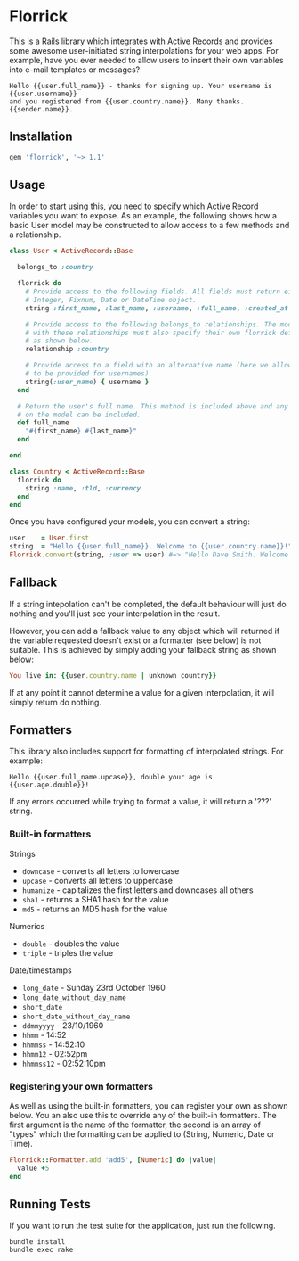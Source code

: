 # Florrick

This is a Rails library which integrates with Active Records and provides some
awesome user-initiated string interpolations for your web apps. For example, have
you ever needed to allow users to insert their own variables into e-mail templates
or messages?

```
Hello {{user.full_name}} - thanks for signing up. Your username is {{user.username}}
and you registered from {{user.country.name}}. Many thanks. {{sender.name}}.
```

## Installation

```ruby
gem 'florrick', '~> 1.1'
```

## Usage

In order to start using this, you need to specify which Active Record variables
you want to expose. As an example, the following shows how a basic User model may
be constructed to allow access to a few methods and a relationship.

```ruby
class User < ActiveRecord::Base

  belongs_to :country

  florrick do
    # Provide access to the following fields. All fields must return either a String,
    # Integer, Fixnum, Date or DateTime object.
    string :first_name, :last_name, :username, :full_name, :created_at

    # Provide access to the following belongs_to relationships. The models associated
    # with these relationships must also specify their own florrick definitions
    # as shown below.
    relationship :country

    # Provide access to a field with an alternative name (here we allow an underscore
    # to be provided for usernames).
    string(:user_name) { username }
  end

  # Return the user's full name. This method is included above and any instance methods
  # on the model can be included.
  def full_name
    "#{first_name} #{last_name}"
  end

end

class Country < ActiveRecord::Base
  florrick do
    string :name, :tld, :currency
  end
end
```

Once you have configured your models, you can convert a string:

```ruby
user    = User.first
string  = "Hello {{user.full_name}}. Welcome to {{user.country.name}}!"
Florrick.convert(string, :user => user) #=> "Hello Dave Smith. Welcome to Germany!"
```

## Fallback

If a string intepolation can't be completed, the default behaviour will just do
nothing and you'll just see your interpolation in the result.

However, you can add a fallback value to any object which will returned if the
variable requested doesn't exist or a formatter (see below) is not suitable. This
is achieved by simply adding your fallback string as shown below:

```ruby
You live in: {{user.country.name | unknown country}}
```

If at any point it cannot determine a value for a given interpolation, it will simply return do nothing.

## Formatters

This library also includes support for formatting of interpolated strings. For example:

```text
Hello {{user.full_name.upcase}}, double your age is {{user.age.double}}!
```

If any errors occurred while trying to format a value, it will return a '???' string.

### Built-in formatters

Strings

* `downcase` - converts all letters to lowercase
* `upcase` - converts all letters to uppercase
* `humanize` - capitalizes the first letters and downcases all others
* `sha1` - returns a SHA1 hash for the value
* `md5` - returns an MD5 hash for the value

Numerics

* `double` - doubles the value
* `triple` - triples the value

Date/timestamps

* `long_date` - Sunday 23rd October 1960
* `long_date_without_day_name`
* `short_date`
* `short_date_without_day_name`
* `ddmmyyyy` - 23/10/1960
* `hhmm` - 14:52
* `hhmmss` - 14:52:10
* `hhmm12` - 02:52pm
* `hhmmss12` - 02:52:10pm

### Registering your own formatters

As well as using the built-in formatters, you can register your own as shown below. You an also use
this to override any of the built-in formatters. The first argument is the name of the formatter, the
second is an array of "types" which the formatting can be applied to (String, Numeric, Date or Time).

```ruby
Florrick::Formatter.add 'add5', [Numeric] do |value|
  value +5
end
```


## Running Tests

If you want to run the test suite for the application, just run the following.

```
bundle install
bundle exec rake
```
